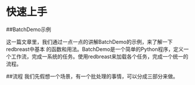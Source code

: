 # 快速上手

##BatchDemo示例

这一篇文章里，我们通过一点一点的讲解BatchDemo的示例，来了解一下redbreast中基本
的函数和用法。BatchDemo是一个简单的Python程序，定义一个工作流，完成一系统的任务。使用redbreast来加载各个任务，完成一个统一的流程。

##流程
我们先假想一个场景，有一个批处理的事情，可以分成三部分来做。